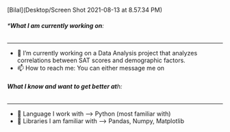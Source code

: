 [Bilal](Desktop/Screen Shot 2021-08-13 at 8.57.34 PM)


###### ***What I am currently working on**:
***
- 🔭 I’m currently working on a Data Analysis project that analyzes correlations between SAT scores and demographic factors.
- 📫 How to reach me: You can either message me on 

###### **What I know and want to get better at**h:
***
- 💫 Language I work with --> Python (most familiar with)
- 💫 Libraries I am familiar with  --> Pandas, Numpy, Matplotlib




<!--
Here are some ideas to get you started:

- 🔭 I’m currently working on ...
- 🌱 I’m currently learning ...
- 👯 I’m looking to collaborate on ...
- 🤔 I’m looking for help with ...
- 💬 Ask me about ...
- 📫 How to reach me: ...
- 😄 Pronouns: ...
- ⚡ Fun fact: ...
-->
